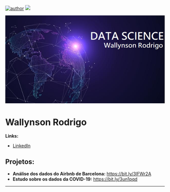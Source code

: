 [![author](https://img.shields.io/badge/author-wrodrigohs-red.svg)](https://www.linkedin.com/in/wrodrigohs/) [![](https://img.shields.io/badge/python-3.8+-blue.svg)](https://www.python.org/downloads/release/python-388//)

<p align="center">
  <img src="banner.jpg" >
</p>

# Wallynson Rodrigo

**Links:**
* [LinkedIn](https://www.linkedin.com/in/wrodrigohs)

## Projetos:

* **Análise dos dados do Airbnb de Barcelona:** https://bit.ly/3lFWr2A
* **Estudo sobre os dados da COVID-19:** https://bit.ly/3un1pqd

---
